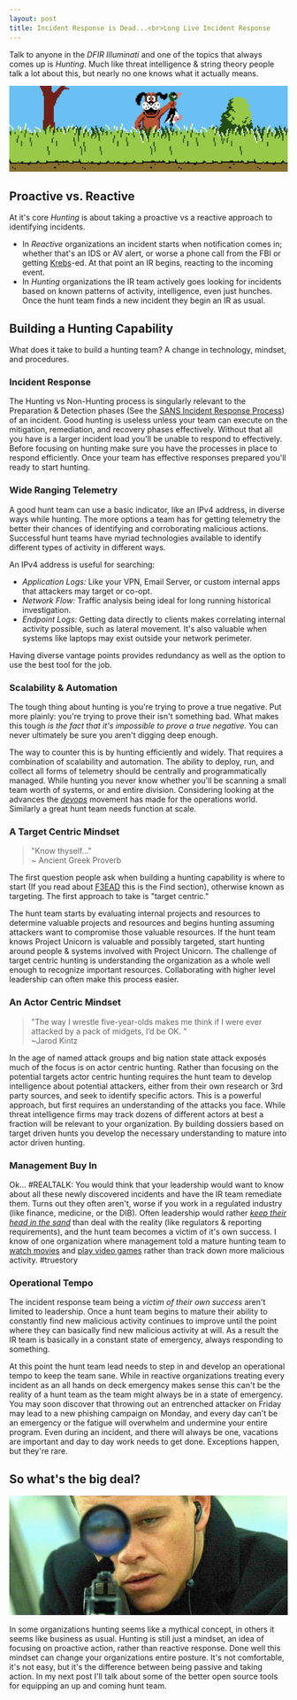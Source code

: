 ```yaml
---
layout: post
title: Incident Response is Dead...<br>Long Live Incident Response
---
```


Talk to anyone in the _DFIR Illuminati_ and one of the topics that always comes up is _Hunting_. Much like threat intelligence & string theory people talk a lot about this, but nearly no one knows what it actually means.

![Get it? Hunting?](/public/hunting.png)

## Proactive vs. Reactive

At it's core _Hunting_ is about taking a proactive vs a reactive approach to identifying incidents.

- In _Reactive_ organizations an incident starts when notification comes in; whether that's an IDS or AV alert, or worse a phone call from the FBI or getting [Krebs](http://krebsonsecurity.com/)-ed. At that point an IR begins, reacting to the incoming event.
- In _Hunting_ organizations the IR team actively goes looking for incidents based on known patterns of activity, intelligence, even just hunches. Once the hunt team finds a new incident they begin an IR as usual.

## Building a Hunting Capability

What does it take to build a hunting team? A change in technology, mindset, and procedures.

###  Incident Response

The Hunting vs Non-Hunting process is singularly relevant to the Preparation & Detection phases (See the [SANS Incident Response Process](http://sroberts.github.io/2015/03/18/sans-ir/)) of an incident. Good hunting is useless unless your team can execute on the mitigation, remediation, and recovery phases effectively. Without that all you have is a larger incident load you'll be unable to respond to effectively. Before focusing on hunting make sure you have the processes in place to respond efficiently. Once your team has effective responses prepared you'll ready to start hunting.

### Wide Ranging Telemetry

A good hunt team can use a basic indicator, like an IPv4 address, in diverse ways while hunting. The more options a team has for getting telemetry the better their chances of identifying and corroborating malicious actions. Successful hunt teams have myriad technologies available to identify different types of activity in different ways.

An IPv4 address is useful for searching:

- _Application Logs:_ Like your VPN, Email Server, or custom internal apps that attackers may target or co-opt.
- _Network Flow:_ Traffic analysis being ideal for long running historical investigation.
- _Endpoint Logs:_ Getting data directly to clients makes correlating internal activity possible, such as lateral movement. It's also valuable when systems like laptops may exist outside your network perimeter.

Having diverse vantage points provides redundancy as well as the option to use the best tool for the job.

### Scalability & Automation

The tough thing about hunting is you're trying to prove a true negative. Put more plainly: you're trying to prove their isn't something bad. What makes this tough _is the fact that it's impossible to prove a true negative._ You can never ultimately be sure you aren't digging deep enough.

The way to counter this is by hunting efficiently and widely. That requires a combination of scalability and automation. The ability to deploy, run, and collect all forms of telemetry should be centrally and programmatically managed. While hunting you never know whether you'll be scanning a small team worth of systems, or and entire division. Considering looking at the advances the _[devops](http://theagileadmin.com/what-is-devops/)_ movement has made for the operations world. Similarly a great hunt team needs function at scale.

### A Target Centric Mindset

> <i class="fa fa-comments-o fa-3x pull-left"></i> "Know thyself..."<br>~ Ancient Greek Proverb

The first question people ask when building a hunting capability is where to start (If you read about [F3EAD](http://sroberts.github.io/2015/03/24/f3ead/) this is the Find section), otherwise known as targeting. The first approach to take is "target centric."

The hunt team starts by evaluating internal projects and resources to determine valuable projects and resources and begins hunting assuming attackers want to compromise those valuable resources. If the hunt team knows Project Unicorn is valuable and possibly targeted, start hunting around people & systems involved with Project Unicorn. The challenge of target centric hunting is understanding the organization as a whole well enough to recognize important resources. Collaborating with higher level leadership can often make this process easier.

### An Actor Centric Mindset

> <i class="fa fa-comments-o fa-3x pull-left"></i> "The way I wrestle five-year-olds makes me think if I were ever attacked by a pack of midgets, I’d be OK. " <br> ~Jarod Kintz

In the age of named attack groups and big nation state attack exposés much of the focus is on actor centric hunting. Rather than focusing on the potential targets actor centric hunting requires the hunt team to develop intelligence about potential attackers, either from their own research or 3rd party sources, and seek to identify specific actors. This is a powerful approach, but first requires an understanding of the attacks you face. While threat intelligence firms may track dozens of different actors at best a fraction will be relevant to your organization. By building dossiers based on target driven hunts you develop the necessary understanding to mature into actor driven hunting.

### Management Buy In

Ok... #REALTALK: You would think that your leadership would want to know about all these newly discovered incidents and have the IR team remediate them. Turns out they often aren't, worse if you work in a regulated industry (like finance, medicine, or the DIB). Often leadership would rather [_keep their head in the sand_](http://www.weedist.com/wp-content/uploads/2012/06/Head-In-Sand.jpg) than deal with the reality (like regulators & reporting requirements), and the hunt team becomes a victim of it's own success. I know of one organization where management told a mature hunting team to [watch movies](http://www.imdb.com/title/tt1190536/) and [play video games](http://www.hedgewars.org/) rather than track down more malicious activity. #truestory

### Operational Tempo

The incident response team being a _victim of their own success_ aren't limited to leadership. Once a hunt team begins to mature their ability to constantly find new malicious activity continues to improve until the point where they can basically find new malicious activity at will. As a result the IR team is basically in a constant state of emergency, always responding to something.

At this point the hunt team lead needs to step in and develop an operational tempo to keep the team sane. While in reactive organizations treating every incident as an all hands on deck emergency makes sense this can't be the reality of a hunt team as the team might always be in a state of emergency. You may soon discover that throwing out an entrenched attacker on Friday may lead to a new phishing campaign on Monday, and every day can't be an emergency or the fatigue will overwhelm and undermine your entire program. Even during an incident, and there will always be one, vacations are important and day to day work needs to get done. Exceptions happen, but they're rare.

## So what's the big deal?

![A Borne Hunter!](/public/borne.png)

In some organizations hunting seems like a mythical concept, in others it seems like business as usual. Hunting is still just a mindset, an idea of focusing on proactive action, rather than reactive response. Done well this mindset can change your organizations entire posture. It's not comfortable, it's not easy, but it's the difference between being passive and taking action. In my next post I'll talk about some of the better open source tools for equipping an up and coming hunt team.
